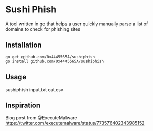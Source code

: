 # Sushi Phish
A tool written in go that helps a user quickly manually parse a list of domains to check for phishing sites

## Installation
```
go get github.com/0x4445565A/sushiphish
go install github.com/0x4445565A/sushiphish
```

## Usage
sushiphish input.txt out.csv


## Inspiration
Blog post from @ExecuteMalware
https://twitter.com/executemalware/status/773576402343985152
